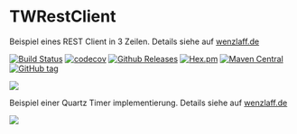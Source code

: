 # TWRestClient
Beispiel eines REST Client in 3 Zeilen. Details siehe auf [wenzlaff.de](http://blog.wenzlaff.de/?p=7047)


[![Build Status](https://travis-ci.org/IT-Berater/TWRestClient.svg?branch=master)](https://travis-ci.org/IT-Berater/TWRestClient) [![codecov](https://codecov.io/gh/IT-Berater/TWRestClient/branch/master/graph/badge.svg)](https://codecov.io/gh/IT-Berater/TWRestClient) [![Github Releases](https://img.shields.io/github/downloads/atom/atom/latest/total.svg)](https://github.com/IT-Berater/TWRestClient) [![Hex.pm](https://img.shields.io/hexpm/l/plug.svg)](https://github.com/IT-Berater/TWRestClient) [![Maven Central](https://maven-badges.herokuapp.com/maven-central/de.wenzlaff.rest.beispiel/de.wenzlaff.rest.beispiel/badge.svg)](https://maven-badges.herokuapp.com/maven-central/de.wenzlaff.rest.beispiel/de.wenzlaff.rest.beispiel) [![GitHub tag](https://img.shields.io/github/tag/IT-Berater/TWRestClient/express.svg?style=flat-square)](https://github.com/IT-Berater/TWRestClient)


![](http://blog.wenzlaff.de/wp-content/uploads/2016/05/jdom-2.0.png)

Beispiel einer Quartz Timer implementierung. Details siehe auf [wenzlaff.de](http://blog.wenzlaff.de/?p=7063)

![](http://blog.wenzlaff.de/wp-content/uploads/2016/05/quartz-u%CC%88bersicht.png)
